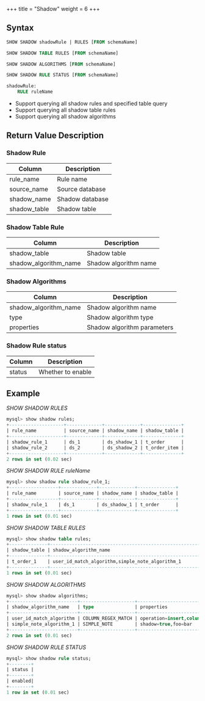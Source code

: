 +++
title = "Shadow"
weight = 6 
+++

## Syntax

```sql
SHOW SHADOW shadowRule | RULES [FROM schemaName]

SHOW SHADOW TABLE RULES [FROM schemaName]

SHOW SHADOW ALGORITHMS [FROM schemaName]

SHOW SHADOW RULE STATUS [FROM schemaName]

shadowRule: 
    RULE ruleName
```
- Support querying all shadow rules and specified table query
- Support querying all shadow table rules
- Support querying all shadow algorithms

## Return Value Description

### Shadow Rule

| Column       | Description     |
| ------------ | -----------     |
| rule_name    | Rule name       |
| source_name  | Source database |
| shadow_name  | Shadow database |
| shadow_table | Shadow table    |

### Shadow Table Rule

| Column                | Description           |
| --------------------- | --------------------- |
| shadow_table          | Shadow table          |
| shadow_algorithm_name | Shadow algorithm name |

### Shadow Algorithms

| Column                | Description                 |
| --------------------- | --------------------------- |
| shadow_algorithm_name | Shadow algorithm name       |
| type                  | Shadow algorithm type       |
| properties            | Shadow algorithm parameters |


### Shadow Rule status

| Column                | Description            |
| -------------------   | ---------------------- |
| status                | Whether to enable      |

## Example

*SHOW SHADOW RULES*

```sql
mysql> show shadow rules;
+--------------------+-------------+-------------+--------------+
| rule_name          | source_name | shadow_name | shadow_table |
+--------------------+-------------+-------------+--------------+
| shadow_rule_1      | ds_1        | ds_shadow_1 | t_order      |
| shadow_rule_2      | ds_2        | ds_shadow_2 | t_order_item |
+--------------------+-------------+-------------+--------------+
2 rows in set (0.02 sec)
```
*SHOW SHADOW RULE ruleName*

```sql
mysql> show shadow rule shadow_rule_1;
+------------------+-------------+-------------+--------------+
| rule_name        | source_name | shadow_name | shadow_table |
+------------------+-------------+-------------+--------------+
| shadow_rule_1    | ds_1        | ds_shadow_1 | t_order      |
+------------------+-------------+-------------+--------------+
1 rows in set (0.01 sec)
```

*SHOW SHADOW TABLE RULES*

```sql
mysql> show shadow table rules;
+--------------+--------------------------------------------------------------------------------+
| shadow_table | shadow_algorithm_name                                                          |
+--------------+--------------------------------------------------------------------------------+
| t_order_1    | user_id_match_algorithm,simple_note_algorithm_1                                |  
+--------------+--------------------------------------------------------------------------------+
1 rows in set (0.01 sec)
```

*SHOW SHADOW ALGORITHMS*

```sql
mysql> show shadow algorithms;
+-------------------------+--------------------+-------------------------------------------+
| shadow_algorithm_name   | type               | properties                                |
+-------------------------+--------------------+-------------------------------------------+
| user_id_match_algorithm | COLUMN_REGEX_MATCH | operation=insert,column=user_id,regex=[1] |
| simple_note_algorithm_1 | SIMPLE_NOTE        | shadow=true,foo=bar                       |
+-------------------------+--------------------+-------------------------------------------+
2 rows in set (0.01 sec)
```

*SHOW SHADOW RULE STATUS*

```sql
mysql> show shadow rule status;
+--------+
| status |
+--------+
| enabled|
+--------+
1 row in set (0.01 sec)
```